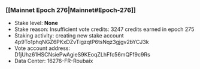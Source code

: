 ### [[Mainnet Epoch 276|Mainnet#Epoch-276]]
* Stake level: **None**
* Stake reason: Insufficient vote credits: 3247 credits earned in epoch 275
* Staking activity: creating new stake account 4p9To1phqNGZ6PKxDZvTigzqtP6tsNqz3gjgv2bYCJ3k
* Vote account address: D1jUhz61HSCNsiePwAgieS9KEoqZLhFfc56mQFf9c9Rs
* Data Center: 16276-FR-Roubaix